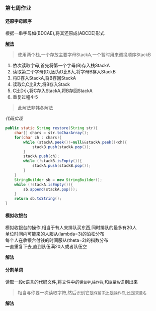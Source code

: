 ### 第七周作业  

#### 还原字母顺序  

根据一串字母如(BDCAE),将其还原成(ABCDE)形式  

[**解法**](./wangwei/Restore.java)    
> 使用两个栈,一个存放主要字母StackA,一个暂时用来调换顺序StackB   

1. 依次读取字母,首先将第一个字母(B)存入栈StackA  
2. 读取第二个字母(D),因为D比B大,将字母B存入StackB  
3. 将D存入StackA,将B存回StackA     
4. 读取C,C比B大,将B存入Stack  
5. C比D小,将C存入StackA,将B存回StackA  
6. 重复过程4-5  

> 此解法非韩冬解法  

*代码实现*  
```java
public static String restore(String str){
    char[] chars = str.toCharArray();
    for(char ch : chars){
        while (stackA.peek()!=null&&stackA.peek()<ch){
            stackB.push(stackA.pop());
        }
        stackA.push(ch);
        while (!stackB.isEmpty()){
            stackA.push(stackB.pop());
        }
    }
    StringBuilder sb = new StringBuilder();
    while (!stackA.isEmpty()){
        sb.append(stackA.pop());
    }
    return sb.toString();
}
```

#### 模拟收银台  

模拟收银台的操作,相当于有人来排队买东西,同时排队的最多有20人  
单位时间内可能来的人服从(lambda=3)的泊松分布  
每个人在收银台付钱的时间服从(theta=2)的指数分布  
一直重复下去,直到队伍满20人或者队伍空  

**解法**  

#### 分割单词  

读取一段c语言的代码文件,将文件中的`保留字`,`操作符`,和`变量名`识别出来  
> 相当与你要一次读取字符,然后识别它是`保留字`还是`操作符`,还是`变量名`  

**解法**  


